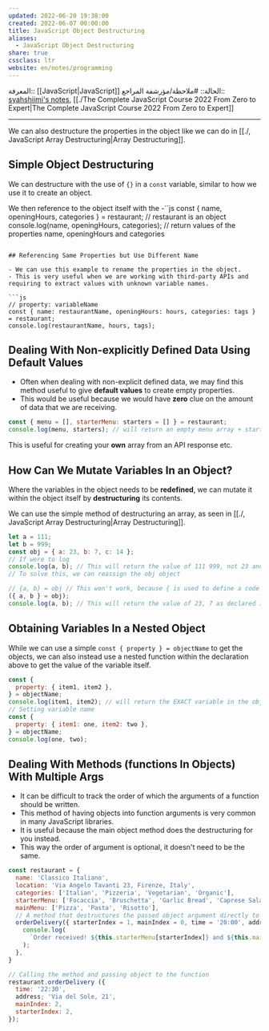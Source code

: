 ```yaml
---
updated: 2022-06-20 19:38:00
created: 2022-06-07 00:00:00
title: JavaScript Object Destructuring
aliases:
  - JavaScript Object Destructuring
share: true
cssclass: ltr
website: en/notes/programming
---
```


المعرفة:: [[JavaScript|JavaScript]]
الحالة:: #ملاحظة/مؤرشفة
المراجع:: [syahshiimi's notes](https://github.com/syahshiimi/second-brain/blob/8213b2fda5781c059b264837ca594d1b835e4a2d/05%20Learning/00%20JavaScript/202107201943%20Object%20Destructuring.md), [[./The Complete JavaScript Course 2022 From Zero to Expert|The Complete JavaScript Course 2022 From Zero to Expert]]

---

We can also destructure the properties in the object like we can do in [[./, JavaScript Array Destructuring|Array Destructuring]].

## Simple Object Destructuring

We can destructure with the use of `{}` in a `const` variable, similar to how we use it to create an object.

We then reference to the object itself with the \-``js
const { name, openingHours, categories } = restaurant; // restaurant is an object
console.log(name, openingHours, categories); // return values of the properties name, openingHours and categories
```

## Referencing Same Properties but Use Different Name

- We can use this example to rename the properties in the object.
- This is very useful when we are working with third-party APIs and requiring to extract values with unknown variable names.

```js
// property: variableName
const { name: restaurantName, openingHours: hours, categories: tags } = restaurant;
console.log(restaurantName, hours, tags);
```

## Dealing With Non-explicitly Defined Data Using Default Values

- Often when dealing with non-explicit defined data, we may find this method useful to give **default values** to create empty properties.
- This would be useful because we would have **zero** clue on the amount of data that we are receiving.

```js
const { menu = [], starterMenu: starters = [] } = restaurant;
console.log(menu, starters); // will return an empty menu array + starterMenu array redefined as starters
```

This is useful for creating your **own** array from an API response etc.

## How Can We Mutate Variables In an Object?

Where the variables in the object needs to be **redefined**, we can mutate it within the object itself by **destructuring** its contents.

We can use the simple method of destructuring an array, as seen in [[./, JavaScript Array Destructuring|Array Destructuring]].

```js
let a = 111;
let b = 999;
const obj = { a: 23, b: 7, c: 14 };
// If were to log
console.log(a, b); // This will return the value of 111 999, not 23 and 7
// To solve this, we can reassign the obj object

// {a, b} = obj // This won't work, because { is used to define a code block so we need to wrap the line in parenthesis ()
({ a, b } = obj);
console.log(a, b); // This will return the value of 23, 7 as declared in the obj object earler.
```

## Obtaining Variables In a Nested Object

While we can use a simple `const { property } = objectName` to get the objects, we can also instead use a nested function within the declaration above to get the value of the variable itself.

```js
const {
  property: { item1, item2 },
} = objectName;
console.log(item1, item2); // will return the EXACT variable in the objectName obj.
// Setting variable name
const {
  property: { item1: one, item2: two },
} = objectName;
console.log(one, two);
```

## Dealing With Methods (functions In Objects) With Multiple Args

- It can be difficult to track the order of which the arguments of a function should be written.
- This method of having objects into function arguments is very common in many JavaScript libraries.
- It is useful because the main object method does the destructuring for you instead.
- This way the order of argument is optional, it doesn't need to be the same.

```js
const restaurant = {
  name: 'Classico Italiano',
  location: 'Via Angelo Tavanti 23, Firenze, Italy',
  categories: ['Italian', 'Pizzeria', 'Vegetarian', 'Organic'],
  starterMenu: ['Focaccia', 'Bruschetta', 'Garlic Bread', 'Caprese Salad'],
  mainMenu: ['Pizza', 'Pasta', 'Risotto'],
  // A method that destructures the passed object argument directly to variables with same names as object keys, and still it can has default values.
  orderDelivery({ starterIndex = 1, mainIndex = 0, time = '20:00', address }) {
    console.log(
      `Order received! ${this.starterMenu[starterIndex]} and ${this.mainMenu[mainIndex]} will be delivered to ${address} at ${time}`
    );
  },
}

// Calling the method and passing object to the function
restaurant.orderDelivery ({
  time: '22:30',
  address; 'Via del Sole, 21',
  mainIndex: 2,
  starterIndex: 2,
});
```
